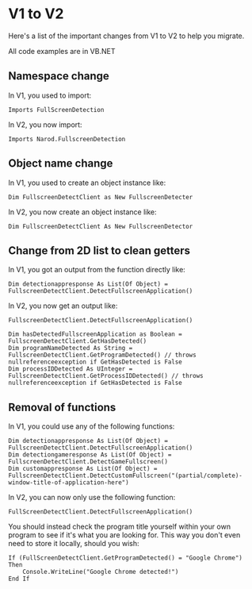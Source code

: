 # V1 to V2
Here's a list of the important changes from V1 to V2 to help you migrate.

All code examples are in VB.NET

## Namespace change

In V1, you used to import:
```vb.net
Imports FullScreenDetection
```

In V2, you now import:
```vb.net
Imports Narod.FullscreenDetection
```

## Object name change

In V1, you used to create an object instance like:
```vb.net
Dim FullscreenDetectClient as New FullscreenDetecter
```

In V2, you now create an object instance like:
```vb.net
Dim FullscreenDetectClient As New FullscreenDetector
```

## Change from 2D list to clean getters

In V1, you got an output from the function directly like:
```vb.net
Dim detectionappresponse As List(Of Object) = FullscreenDetectClient.DetectFullscreenApplication()
```

In V2, you now get an output like:
```vb.net
FullscreenDetectClient.DetectFullscreenApplication()

Dim hasDetectedFullscreenApplication as Boolean = FullscreenDetectClient.GetHasDetected()
Dim programNameDetected As String = FullscreenDetectClient.GetProgramDetected() // throws nullreferenceexception if GetHasDetected is False
Dim processIDDetected As UInteger = FullscreenDetectClient.GetProcessIDDetected() // throws nullreferenceexception if GetHasDetected is False
```

## Removal of functions

In V1, you could use any of the following functions:
```vb.net
Dim detectionappresponse As List(Of Object) = FullscreenDetectClient.DetectFullscreenApplication()
Dim detectiongameresponse As List(Of Object) = FullscreenDetectClient.DetectGameFullscreen()
Dim customappresponse As List(Of Object) = FullscreenDetectClient.DetectCustomFullscreen("(partial/complete)-window-title-of-application-here")
```

In V2, you can now only use the following function:
```vb.net
FullScreenDetectClient.DetectFullscreenApplication()
```

You should instead check the program title yourself within your own program to see if it's what you are looking for. This way you don't even need to store it locally, should you wish:
```vb.net
If (FullScreenDetectClient.GetProgramDetected() = "Google Chrome") Then
    Console.WriteLine("Google Chrome detected!")
End If
```